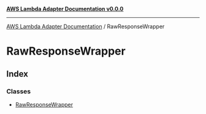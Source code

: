 [**AWS Lambda Adapter Documentation v0.0.0**](../README.md)

***

[AWS Lambda Adapter Documentation](../modules.md) / RawResponseWrapper

# RawResponseWrapper

## Index

### Classes

- [RawResponseWrapper](classes/RawResponseWrapper.md)
